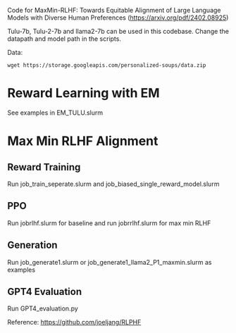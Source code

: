 Code for MaxMin-RLHF: Towards Equitable Alignment of Large Language Models with Diverse Human Preferences (https://arxiv.org/pdf/2402.08925)

Tulu-7b, Tulu-2-7b and llama2-7b can be used in this codebase. Change the datapath and model path in the scripts.

Data:

```
wget https://storage.googleapis.com/personalized-soups/data.zip
```

# Reward Learning with EM

See examples in EM_TULU.slurm

# Max Min RLHF Alignment
## Reward Training
Run job_train_seperate.slurm and job_biased_single_reward_model.slurm
## PPO
Run jobrlhf.slurm for baseline and run jobrrlhf.slurm for max min RLHF 
## Generation
Run job_generate1.slurm or job_generate1_llama2_P1_maxmin.slurm as examples
## GPT4 Evaluation
Run GPT4_evaluation.py

Reference: https://github.com/joeljang/RLPHF
